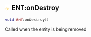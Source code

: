 ## ![shared](.gitbook/assets/shared.png) ENT:onDestroy


```lua
void ENT:onDestroy()
```

Called when the entity is being removed




